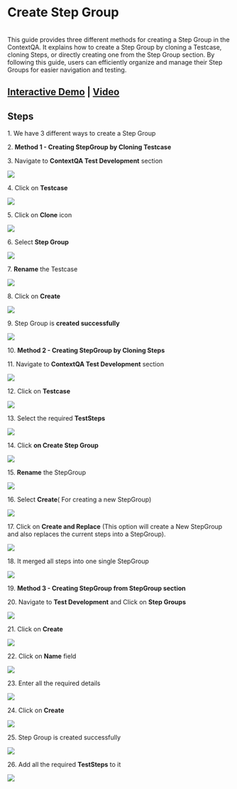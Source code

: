 # Create Step Group
\
This guide provides three different methods for creating a Step Group in the ContextQA. It explains how to create a Step Group by cloning a Testcase, cloning Steps, or directly creating one from the Step Group section. By following this guide, users can efficiently organize and manage their Step Groups for easier navigation and testing.

## [Interactive Demo](https://app.storylane.io/share/oga6qutlsgxd) | [Video](https://www.loom.com/share/6c0a5371efe6497881d300b5b07ef056?sid=1cc476cd-e9c4-4c57-9151-69a9d1868e70)  

## **Steps**

1\. We have 3 different ways to create a Step Group

2\. **Method 1 - Creating StepGroup by Cloning Testcase**

3\. Navigate to **ContextQA Test Development** section


![](https://ajeuwbhvhr.cloudimg.io/colony-recorder.s3.amazonaws.com/files/2024-02-29/18de6eda-3ece-4ca1-9e55-db7b11583d23/ascreenshot.jpeg?tl_px=0,0&br_px=1182,660&force_format=png&width=1120.0&wat=1&wat_opacity=0.7&wat_gravity=northwest&wat_url=https://colony-recorder.s3.us-west-1.amazonaws.com/images/watermarks/FB923C_standard.png&wat_pad=-2,235)


4\. Click on **Testcase**

![](https://ajeuwbhvhr.cloudimg.io/colony-recorder.s3.amazonaws.com/files/2024-02-29/b303612b-41c3-4c4e-bc09-01d0da851f92/ascreenshot.jpeg?tl_px=211,0&br_px=1394,660&force_format=png&width=1120.0&wat=1&wat_opacity=0.7&wat_gravity=northwest&wat_url=https://colony-recorder.s3.us-west-1.amazonaws.com/images/watermarks/FB923C_standard.png&wat_pad=524,232)


5\. Click on **Clone** icon

![](https://ajeuwbhvhr.cloudimg.io/colony-recorder.s3.amazonaws.com/files/2024-02-29/6b1bdbc6-ffee-4f68-8cc8-930faf1220d7/ascreenshot.jpeg?tl_px=737,0&br_px=1920,660&force_format=png&width=1120.0&wat=1&wat_opacity=0.7&wat_gravity=northwest&wat_url=https://colony-recorder.s3.us-west-1.amazonaws.com/images/watermarks/FB923C_standard.png&wat_pad=813,5)


6\. Select **Step Group**

![](https://ajeuwbhvhr.cloudimg.io/colony-recorder.s3.amazonaws.com/files/2024-02-29/dcdfdf4b-48bb-4bbc-8fc2-1dd458c5a8ab/ascreenshot.jpeg?tl_px=299,36&br_px=1482,697&force_format=png&width=1120.0&wat=1&wat_opacity=0.7&wat_gravity=northwest&wat_url=https://colony-recorder.s3.us-west-1.amazonaws.com/images/watermarks/FB923C_standard.png&wat_pad=524,277)


7\. **Rename** the Testcase

![](https://ajeuwbhvhr.cloudimg.io/colony-recorder.s3.amazonaws.com/files/2024-02-29/51255376-a46a-45ef-bff5-80dc52130acc/ascreenshot.jpeg?tl_px=139,117&br_px=1322,778&force_format=png&width=1120.0&wat=1&wat_opacity=0.7&wat_gravity=northwest&wat_url=https://colony-recorder.s3.us-west-1.amazonaws.com/images/watermarks/FB923C_standard.png&wat_pad=524,277)


8\. Click on **Create**

![](https://ajeuwbhvhr.cloudimg.io/colony-recorder.s3.amazonaws.com/files/2024-02-29/b667edab-c42e-45b2-9329-876032b8cc54/ascreenshot.jpeg?tl_px=568,241&br_px=1751,902&force_format=png&width=1120.0&wat=1&wat_opacity=0.7&wat_gravity=northwest&wat_url=https://colony-recorder.s3.us-west-1.amazonaws.com/images/watermarks/FB923C_standard.png&wat_pad=523,277)


9\. Step Group is **created successfully**

![](https://ajeuwbhvhr.cloudimg.io/colony-recorder.s3.amazonaws.com/files/2024-02-29/5ac1510f-ae23-4edf-8cc2-acba53aad9cd/ascreenshot.jpeg?tl_px=118,0&br_px=1301,660&force_format=png&width=1120.0&wat=1&wat_opacity=0.7&wat_gravity=northwest&wat_url=https://colony-recorder.s3.us-west-1.amazonaws.com/images/watermarks/FB923C_standard.png&wat_pad=524,121)


10\. **Method 2 - Creating StepGroup by Cloning Steps**


11\. Navigate to **ContextQA Test Development** section

![](https://ajeuwbhvhr.cloudimg.io/colony-recorder.s3.amazonaws.com/files/2024-02-29/32743284-3534-480d-b8df-4bd7605d4a03/File.jpeg?tl_px=0,0&br_px=1182,660&force_format=png&width=1120.0&wat=1&wat_opacity=0.7&wat_gravity=northwest&wat_url=https://colony-recorder.s3.us-west-1.amazonaws.com/images/watermarks/FB923C_standard.png&wat_pad=-2,235)


12\. Click on **Testcase**

![](https://ajeuwbhvhr.cloudimg.io/colony-recorder.s3.amazonaws.com/files/2024-02-29/d4db0bea-9028-4bd0-80bf-7dce6317376e/ascreenshot.jpeg?tl_px=132,0&br_px=1315,660&force_format=png&width=1120.0&wat=1&wat_opacity=0.7&wat_gravity=northwest&wat_url=https://colony-recorder.s3.us-west-1.amazonaws.com/images/watermarks/FB923C_standard.png&wat_pad=524,217)


13\. Select the required **TestSteps**

![](https://ajeuwbhvhr.cloudimg.io/colony-recorder.s3.amazonaws.com/files/2024-02-29/9d7b28b8-1d43-42ae-a487-922f92ec4eed/ascreenshot.jpeg?tl_px=0,251&br_px=1182,911&force_format=png&width=1120.0&wat=1&wat_opacity=0.7&wat_gravity=northwest&wat_url=https://colony-recorder.s3.us-west-1.amazonaws.com/images/watermarks/FB923C_standard.png&wat_pad=125,372)


14\. Click **on Create Step Group**

![](https://ajeuwbhvhr.cloudimg.io/colony-recorder.s3.amazonaws.com/files/2024-02-29/fdca739f-e27c-484b-b063-4ba053202702/ascreenshot.jpeg?tl_px=737,0&br_px=1920,660&force_format=png&width=1120.0&wat=1&wat_opacity=0.7&wat_gravity=northwest&wat_url=https://colony-recorder.s3.us-west-1.amazonaws.com/images/watermarks/FB923C_standard.png&wat_pad=934,236)


15\. **Rename** the StepGroup

![](https://ajeuwbhvhr.cloudimg.io/colony-recorder.s3.amazonaws.com/files/2024-02-29/af2998c0-355e-4d9a-b4c8-a428dfe1e016/ascreenshot.jpeg?tl_px=142,115&br_px=1325,776&force_format=png&width=1120.0&wat=1&wat_opacity=0.7&wat_gravity=northwest&wat_url=https://colony-recorder.s3.us-west-1.amazonaws.com/images/watermarks/FB923C_standard.png&wat_pad=524,277)


16\. Select **Create**( For creating a new StepGroup)

![](https://ajeuwbhvhr.cloudimg.io/colony-recorder.s3.amazonaws.com/files/2024-02-29/5f7619e5-31f9-4655-a4f3-05e982c7314a/user_cropped_screenshot.jpeg?tl_px=377,222&br_px=1560,883&force_format=png&width=1120.0&wat=1&wat_opacity=0.7&wat_gravity=northwest&wat_url=https://colony-recorder.s3.us-west-1.amazonaws.com/images/watermarks/FB923C_standard.png&wat_pad=523,277)


17\. Click on **Create and Replace** (This option will create a New StepGroup and also replaces the current steps into a StepGroup).

![](https://ajeuwbhvhr.cloudimg.io/colony-recorder.s3.amazonaws.com/files/2024-02-29/8e0d6132-9e39-4134-8c91-dcadfbabb654/user_cropped_screenshot.jpeg?tl_px=535,225&br_px=1718,886&force_format=png&width=1120.0&wat=1&wat_opacity=0.7&wat_gravity=northwest&wat_url=https://colony-recorder.s3.us-west-1.amazonaws.com/images/watermarks/FB923C_standard.png&wat_pad=524,277)


18\. It merged all steps into one single StepGroup

![](https://ajeuwbhvhr.cloudimg.io/colony-recorder.s3.amazonaws.com/files/2024-02-29/f907ba56-093e-4cb7-8e0b-950403df3b42/ascreenshot.jpeg?tl_px=0,0&br_px=1182,660&force_format=png&width=1120.0&wat=1&wat_opacity=0.7&wat_gravity=northwest&wat_url=https://colony-recorder.s3.us-west-1.amazonaws.com/images/watermarks/FB923C_standard.png&wat_pad=2,214)


19\. **Method 3 -  Creating StepGroup from StepGroup section**


20\. Navigate to **Test Development** and Click on **Step Groups**

![](https://ajeuwbhvhr.cloudimg.io/colony-recorder.s3.amazonaws.com/files/2024-02-29/f6b676ea-1d13-48ba-b558-e0f9e0d2b53b/user_cropped_screenshot.jpeg?tl_px=57,0&br_px=1240,660&force_format=png&width=1120.0&wat=1&wat_opacity=0.7&wat_gravity=northwest&wat_url=https://colony-recorder.s3.us-west-1.amazonaws.com/images/watermarks/FB923C_standard.png&wat_pad=524,4)


21\. Click on **Create**

![](https://ajeuwbhvhr.cloudimg.io/colony-recorder.s3.amazonaws.com/files/2024-02-29/a8c521df-0c35-4fd6-aa5a-580a7438afb3/user_cropped_screenshot.jpeg?tl_px=737,0&br_px=1920,660&force_format=png&width=1120.0&wat=1&wat_opacity=0.7&wat_gravity=northwest&wat_url=https://colony-recorder.s3.us-west-1.amazonaws.com/images/watermarks/FB923C_standard.png&wat_pad=995,4)


22\. Click on **Name** field

![](https://ajeuwbhvhr.cloudimg.io/colony-recorder.s3.amazonaws.com/files/2024-02-29/5bdf2cf0-c92b-415b-8f15-109d7344301a/ascreenshot.jpeg?tl_px=96,0&br_px=1279,660&force_format=png&width=1120.0&wat=1&wat_opacity=0.7&wat_gravity=northwest&wat_url=https://colony-recorder.s3.us-west-1.amazonaws.com/images/watermarks/FB923C_standard.png&wat_pad=524,117)


23\. Enter all the required details

![](https://ajeuwbhvhr.cloudimg.io/colony-recorder.s3.amazonaws.com/files/2024-02-29/4ea40c45-d3bd-48c6-ab79-b97737fd1875/ascreenshot.jpeg?tl_px=281,37&br_px=1464,698&force_format=png&width=1120.0&wat=1&wat_opacity=0.7&wat_gravity=northwest&wat_url=https://colony-recorder.s3.us-west-1.amazonaws.com/images/watermarks/FB923C_standard.png&wat_pad=523,277)


24\. Click on **Create**

![](https://ajeuwbhvhr.cloudimg.io/colony-recorder.s3.amazonaws.com/files/2024-02-29/0cbbca95-bfb5-4f70-8400-14f3f4fa0720/ascreenshot.jpeg?tl_px=737,0&br_px=1920,660&force_format=png&width=1120.0&wat=1&wat_opacity=0.7&wat_gravity=northwest&wat_url=https://colony-recorder.s3.us-west-1.amazonaws.com/images/watermarks/FB923C_standard.png&wat_pad=555,14)


25\. Step Group is created successfully

![](https://ajeuwbhvhr.cloudimg.io/colony-recorder.s3.amazonaws.com/files/2024-02-29/0ba7a6d4-63ed-4a77-b6bd-3deea22638de/ascreenshot.jpeg?tl_px=0,0&br_px=1182,660&force_format=png&width=1120.0&wat=1&wat_opacity=0.7&wat_gravity=northwest&wat_url=https://colony-recorder.s3.us-west-1.amazonaws.com/images/watermarks/FB923C_standard.png&wat_pad=428,249)


26\. Add all the required **TestSteps** to it

![](https://ajeuwbhvhr.cloudimg.io/colony-recorder.s3.amazonaws.com/files/2024-02-29/cc29eaa2-5a56-42c5-8879-340ec57a0b1b/ascreenshot.jpeg?tl_px=46,251&br_px=1229,911&force_format=png&width=1120.0&wat=1&wat_opacity=0.7&wat_gravity=northwest&wat_url=https://colony-recorder.s3.us-west-1.amazonaws.com/images/watermarks/FB923C_standard.png&wat_pad=524,303)


